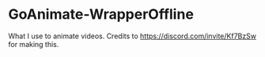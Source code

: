 # GoAnimate-WrapperOffline
What I use to animate videos. Credits to https://discord.com/invite/Kf7BzSw for making this.
